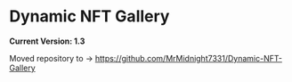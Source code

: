 # Dynamic NFT Gallery
**Current Version: 1.3**

Moved repository to -> https://github.com/MrMidnight7331/Dynamic-NFT-Gallery